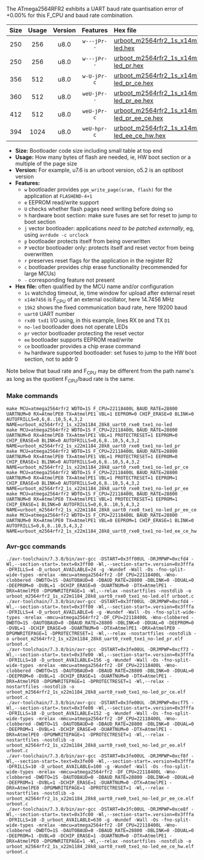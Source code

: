 The ATmega2564RFR2 exhibits a UART baud rate quantisation error of +0.00% for this F_CPU and baud rate combination.

|Size|Usage|Version|Features|Hex file|
|:-:|:-:|:-:|:-:|:--|
|250|256|u8.0|`w---jPr--`|[urboot_m2564rfr2_1s_x14m7456_19k2_uart0_rxe0_txe1_no-led.hex](https://raw.githubusercontent.com/stefanrueger/urboot.hex/main/mcus/atmega2564rfr2/watchdog_1_s/external_oscillator_x/14m745600_hz/%2B%2B19k2_baud/uart0_rxe0_txe1/no-led/urboot_m2564rfr2_1s_x14m7456_19k2_uart0_rxe0_txe1_no-led.hex)|
|250|256|u8.0|`w---jPr--`|[urboot_m2564rfr2_1s_x14m7456_19k2_uart0_rxe0_txe1_no-led_pr.hex](https://raw.githubusercontent.com/stefanrueger/urboot.hex/main/mcus/atmega2564rfr2/watchdog_1_s/external_oscillator_x/14m745600_hz/%2B%2B19k2_baud/uart0_rxe0_txe1/no-led/urboot_m2564rfr2_1s_x14m7456_19k2_uart0_rxe0_txe1_no-led_pr.hex)|
|356|512|u8.0|`w-U-jPr-c`|[urboot_m2564rfr2_1s_x14m7456_19k2_uart0_rxe0_txe1_no-led_pr_ce.hex](https://raw.githubusercontent.com/stefanrueger/urboot.hex/main/mcus/atmega2564rfr2/watchdog_1_s/external_oscillator_x/14m745600_hz/%2B%2B19k2_baud/uart0_rxe0_txe1/no-led/urboot_m2564rfr2_1s_x14m7456_19k2_uart0_rxe0_txe1_no-led_pr_ce.hex)|
|360|512|u8.0|`weU-jPr--`|[urboot_m2564rfr2_1s_x14m7456_19k2_uart0_rxe0_txe1_no-led_pr_ee.hex](https://raw.githubusercontent.com/stefanrueger/urboot.hex/main/mcus/atmega2564rfr2/watchdog_1_s/external_oscillator_x/14m745600_hz/%2B%2B19k2_baud/uart0_rxe0_txe1/no-led/urboot_m2564rfr2_1s_x14m7456_19k2_uart0_rxe0_txe1_no-led_pr_ee.hex)|
|412|512|u8.0|`weU-jPr-c`|[urboot_m2564rfr2_1s_x14m7456_19k2_uart0_rxe0_txe1_no-led_pr_ee_ce.hex](https://raw.githubusercontent.com/stefanrueger/urboot.hex/main/mcus/atmega2564rfr2/watchdog_1_s/external_oscillator_x/14m745600_hz/%2B%2B19k2_baud/uart0_rxe0_txe1/no-led/urboot_m2564rfr2_1s_x14m7456_19k2_uart0_rxe0_txe1_no-led_pr_ee_ce.hex)|
|394|1024|u8.0|`weU-hpr-c`|[urboot_m2564rfr2_1s_x14m7456_19k2_uart0_rxe0_txe1_no-led_ee_ce_hw.hex](https://raw.githubusercontent.com/stefanrueger/urboot.hex/main/mcus/atmega2564rfr2/watchdog_1_s/external_oscillator_x/14m745600_hz/%2B%2B19k2_baud/uart0_rxe0_txe1/no-led/urboot_m2564rfr2_1s_x14m7456_19k2_uart0_rxe0_txe1_no-led_ee_ce_hw.hex)|

- **Size:** Bootloader code size including small table at top end
- **Usage:** How many bytes of flash are needed, ie, HW boot section or a multiple of the page size
- **Version:** For example, u7.6 is an urboot version, o5.2 is an optiboot version
- **Features:**
  + `w` bootloader provides `pgm_write_page(sram, flash)` for the application at `FLASHEND-4+1`
  + `e` EEPROM read/write support
  + `U` checks whether flash pages need writing before doing so
  + `h` hardware boot section: make sure fuses are set for reset to jump to boot section
  + `j` vector bootloader: applications *need to be patched externally*, eg, using `avrdude -c urclock`
  + `p` bootloader protects itself from being overwritten
  + `P` vector bootloader only: protects itself and reset vector from being overwritten
  + `r` preserves reset flags for the application in the register R2
  + `c` bootloader provides chip erase functionality (recommended for large MCUs)
  + `-` corresponding feature not present
- **Hex file:** often qualified by the MCU name and/or configuration
  + `1s` watchdog timeout, ie, time window for upload after external reset
  + `x14m7456` is F<sub>CPU</sub> of an external oscillator, here 14.7456 MHz
  + `19k2` shows the fixed communication baud rate, here 19200 baud
  + `uart0` UART number
  + `rxd0 txd1` I/O using, in this example, lines RX `D0` and TX `D1`
  + `no-led` bootloader does not operate LEDs
  + `pr` vector bootloader protecting the reset vector
  + `ee` bootloader supports EEPROM read/write
  + `ce` bootloader provides a chip erase command
  + `hw` hardware supported bootloader: set fuses to jump to the HW boot section, not to addr 0


Note below that baud rate and F<sub>CPU</sub> may be different from the path name's as long as the quotient F<sub>CPU</sub>/baud rate is the same.

### Make commands
```
make MCU=atmega2564rfr2 WDTO=1S F_CPU=22118400L BAUD_RATE=28800 UARTNUM=0 RX=AtmelPE0 TX=AtmelPE1 VBL=1 EEPROM=0 CHIP_ERASE=0 BLINK=0 AUTOFRILLS=0,6,8..10,5,4,3,2 NAME=urboot_m2564rfr2_1s_x22m1184_28k8_uart0_rxe0_txe1_no-led
make MCU=atmega2564rfr2 WDTO=1S F_CPU=22118400L BAUD_RATE=28800 UARTNUM=0 RX=AtmelPE0 TX=AtmelPE1 VBL=1 PROTECTRESET=1 EEPROM=0 CHIP_ERASE=0 BLINK=0 AUTOFRILLS=0,6,8..10,5,4,3,2 NAME=urboot_m2564rfr2_1s_x22m1184_28k8_uart0_rxe0_txe1_no-led_pr
make MCU=atmega2564rfr2 WDTO=1S F_CPU=22118400L BAUD_RATE=28800 UARTNUM=0 RX=AtmelPE0 TX=AtmelPE1 VBL=1 PROTECTRESET=1 EEPROM=0 CHIP_ERASE=1 BLINK=0 AUTOFRILLS=0,6,8..10,5,4,3,2 NAME=urboot_m2564rfr2_1s_x22m1184_28k8_uart0_rxe0_txe1_no-led_pr_ce
make MCU=atmega2564rfr2 WDTO=1S F_CPU=22118400L BAUD_RATE=28800 UARTNUM=0 RX=AtmelPE0 TX=AtmelPE1 VBL=1 PROTECTRESET=1 EEPROM=1 CHIP_ERASE=0 BLINK=0 AUTOFRILLS=0,6,8..10,5,4,3,2 NAME=urboot_m2564rfr2_1s_x22m1184_28k8_uart0_rxe0_txe1_no-led_pr_ee
make MCU=atmega2564rfr2 WDTO=1S F_CPU=22118400L BAUD_RATE=28800 UARTNUM=0 RX=AtmelPE0 TX=AtmelPE1 VBL=1 PROTECTRESET=1 EEPROM=1 CHIP_ERASE=1 BLINK=0 AUTOFRILLS=0,6,8..10,5,4,3,2 NAME=urboot_m2564rfr2_1s_x22m1184_28k8_uart0_rxe0_txe1_no-led_pr_ee_ce
make MCU=atmega2564rfr2 WDTO=1S F_CPU=22118400L BAUD_RATE=28800 UARTNUM=0 RX=AtmelPE0 TX=AtmelPE1 VBL=0 EEPROM=1 CHIP_ERASE=1 BLINK=0 AUTOFRILLS=0,6,8..10,5,4,3,2 NAME=urboot_m2564rfr2_1s_x22m1184_28k8_uart0_rxe0_txe1_no-led_ee_ce_hw
```

### Avr-gcc commands
```
./avr-toolchain/7.3.0/bin/avr-gcc -DSTART=0x3ff00UL -DRJMPWP=0xcfd4 -Wl,--section-start=.text=0x3ff00 -Wl,--section-start=.version=0x3fffa -DFRILLS=4 -D_urboot_AVAILABLE=24 -g -Wundef -Wall -Os -fno-split-wide-types -mrelax -mmcu=atmega2564rfr2 -DF_CPU=22118400L -Wno-clobbered -DWDTO=1S -DAUTOBAUD=0 -DBAUD_RATE=28800 -DBLINK=0 -DDUAL=0 -DEEPROM=0 -DVBL=1 -DCHIP_ERASE=0 -DUARTNUM=0 -DTX=AtmelPE1 -DRX=AtmelPE0 -DPGMWRITEPAGE=1 -Wl,--relax -nostartfiles -nostdlib -o urboot_m2564rfr2_1s_x22m1184_28k8_uart0_rxe0_txe1_no-led.elf urboot.c
./avr-toolchain/7.3.0/bin/avr-gcc -DSTART=0x3ff00UL -DRJMPWP=0xcfd4 -Wl,--section-start=.text=0x3ff00 -Wl,--section-start=.version=0x3fffa -DFRILLS=4 -D_urboot_AVAILABLE=6 -g -Wundef -Wall -Os -fno-split-wide-types -mrelax -mmcu=atmega2564rfr2 -DF_CPU=22118400L -Wno-clobbered -DWDTO=1S -DAUTOBAUD=0 -DBAUD_RATE=28800 -DBLINK=0 -DDUAL=0 -DEEPROM=0 -DVBL=1 -DCHIP_ERASE=0 -DUARTNUM=0 -DTX=AtmelPE1 -DRX=AtmelPE0 -DPGMWRITEPAGE=1 -DPROTECTRESET=1 -Wl,--relax -nostartfiles -nostdlib -o urboot_m2564rfr2_1s_x22m1184_28k8_uart0_rxe0_txe1_no-led_pr.elf urboot.c
./avr-toolchain/7.3.0/bin/avr-gcc -DSTART=0x3fe00UL -DRJMPWP=0xcf73 -Wl,--section-start=.text=0x3fe00 -Wl,--section-start=.version=0x3fffa -DFRILLS=10 -D_urboot_AVAILABLE=156 -g -Wundef -Wall -Os -fno-split-wide-types -mrelax -mmcu=atmega2564rfr2 -DF_CPU=22118400L -Wno-clobbered -DWDTO=1S -DAUTOBAUD=0 -DBAUD_RATE=28800 -DBLINK=0 -DDUAL=0 -DEEPROM=0 -DVBL=1 -DCHIP_ERASE=1 -DUARTNUM=0 -DTX=AtmelPE1 -DRX=AtmelPE0 -DPGMWRITEPAGE=1 -DPROTECTRESET=1 -Wl,--relax -nostartfiles -nostdlib -o urboot_m2564rfr2_1s_x22m1184_28k8_uart0_rxe0_txe1_no-led_pr_ce.elf urboot.c
./avr-toolchain/7.3.0/bin/avr-gcc -DSTART=0x3fe00UL -DRJMPWP=0xcf75 -Wl,--section-start=.text=0x3fe00 -Wl,--section-start=.version=0x3fffa -DFRILLS=10 -D_urboot_AVAILABLE=152 -g -Wundef -Wall -Os -fno-split-wide-types -mrelax -mmcu=atmega2564rfr2 -DF_CPU=22118400L -Wno-clobbered -DWDTO=1S -DAUTOBAUD=0 -DBAUD_RATE=28800 -DBLINK=0 -DDUAL=0 -DEEPROM=1 -DVBL=1 -DCHIP_ERASE=0 -DUARTNUM=0 -DTX=AtmelPE1 -DRX=AtmelPE0 -DPGMWRITEPAGE=1 -DPROTECTRESET=1 -Wl,--relax -nostartfiles -nostdlib -o urboot_m2564rfr2_1s_x22m1184_28k8_uart0_rxe0_txe1_no-led_pr_ee.elf urboot.c
./avr-toolchain/7.3.0/bin/avr-gcc -DSTART=0x3fe00UL -DRJMPWP=0xcf8f -Wl,--section-start=.text=0x3fe00 -Wl,--section-start=.version=0x3fffa -DFRILLS=10 -D_urboot_AVAILABLE=100 -g -Wundef -Wall -Os -fno-split-wide-types -mrelax -mmcu=atmega2564rfr2 -DF_CPU=22118400L -Wno-clobbered -DWDTO=1S -DAUTOBAUD=0 -DBAUD_RATE=28800 -DBLINK=0 -DDUAL=0 -DEEPROM=1 -DVBL=1 -DCHIP_ERASE=1 -DUARTNUM=0 -DTX=AtmelPE1 -DRX=AtmelPE0 -DPGMWRITEPAGE=1 -DPROTECTRESET=1 -Wl,--relax -nostartfiles -nostdlib -o urboot_m2564rfr2_1s_x22m1184_28k8_uart0_rxe0_txe1_no-led_pr_ee_ce.elf urboot.c
./avr-toolchain/7.3.0/bin/avr-gcc -DSTART=0x3fc00UL -DRJMPWP=0xce8f -Wl,--section-start=.text=0x3fc00 -Wl,--section-start=.version=0x3fffa -DFRILLS=10 -D_urboot_AVAILABLE=630 -g -Wundef -Wall -Os -fno-split-wide-types -mrelax -mmcu=atmega2564rfr2 -DF_CPU=22118400L -Wno-clobbered -DWDTO=1S -DAUTOBAUD=0 -DBAUD_RATE=28800 -DBLINK=0 -DDUAL=0 -DEEPROM=1 -DVBL=0 -DCHIP_ERASE=1 -DUARTNUM=0 -DTX=AtmelPE1 -DRX=AtmelPE0 -DPGMWRITEPAGE=1 -Wl,--relax -nostartfiles -nostdlib -o urboot_m2564rfr2_1s_x22m1184_28k8_uart0_rxe0_txe1_no-led_ee_ce_hw.elf urboot.c
```

